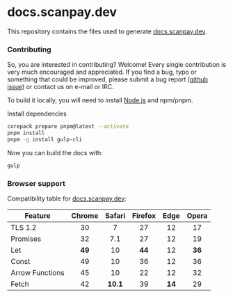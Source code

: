 # docs.scanpay.dev

This repository contains the files used to generate [docs.scanpay.dev](https://docs.scanpay.dev).

### Contributing

So, you are interested in contributing? Welcome! Every single contribution is very much encouraged and appreciated. If you find a bug, typo or something that could be improved, please submit a bug report ([github issue](https://github.com/scanpay/docs.scanpay.dk/issues/new)) or contact us on e-mail or IRC.

To build it locally, you will need to install [Node.js](https://nodejs.org/en/) and npm/pnpm.

Install dependencies
```bash
corepack prepare pnpm@latest --activate
pnpm install
pnpm -g install gulp-cli
```

Now you can build the docs with:
```bash
gulp
```

### Browser support

Compatibility table for [docs.scanpay.dev](https://docs.scanpay.dev):

Feature              | Chrome | Safari   | Firefox | Edge   | Opera
-------------------- | :-----:| :------: | :-----: | :----: | :----:
TLS 1.2              | 30     | 7        | 27      | 12     | 17
Promises             | 32     | 7.1      | 27      | 12     | 19
Let                  | **49** | 10       | **44**  | 12     | **36**
Const                | 49     | 10       | 36      | 12     | 36
Arrow Functions      | 45     | 10       | 22      | 12     | 32
Fetch                | 42     | **10.1** | 39      | **14** | 29

